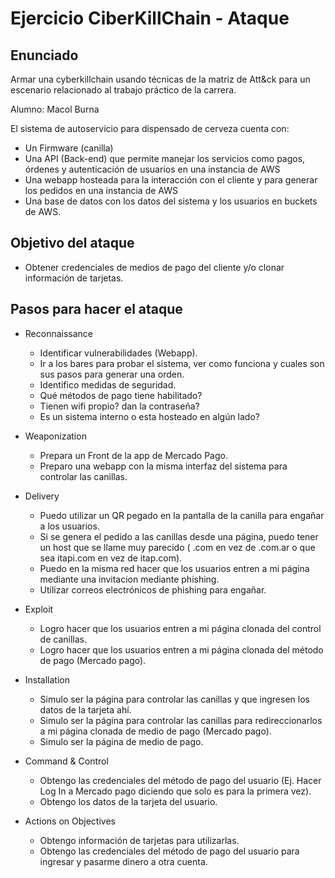 # Ejercicio CiberKillChain - Ataque

## Enunciado

Armar una cyberkillchain usando técnicas de la matriz de Att&ck para un escenario relacionado al trabajo práctico de la carrera.

Alumno: Macol Burna

El sistema de autoservicio para dispensado de cerveza cuenta con:
 * Un Firmware (canilla)
 * Una API (Back-end) que permite manejar los servicios como pagos, órdenes y autenticación de usuarios en una instancia de AWS
 * Una webapp hosteada para la interacción con el cliente y para generar los pedidos en una instancia de AWS
 * Una base de datos con los datos del sistema y los usuarios en buckets de AWS.

## Objetivo del ataque

 * Obtener credenciales de medios de pago del cliente y/o clonar información de tarjetas.
       
## Pasos para hacer el ataque

* Reconnaissance
  - Identificar vulnerabilidades (Webapp).
  - Ir a los bares para probar el sistema, ver como funciona y cuales son sus pasos para generar una orden.
  - Identifico medidas de seguridad.
  - Qué métodos de pago tiene habilitado?
  - Tienen wifi propio? dan la contraseña?
  - Es un sistema interno o esta hosteado en algún lado?

* Weaponization
  - Prepara un Front de la app de Mercado Pago.
  - Preparo una webapp con la misma interfaz del sistema para controlar las canillas.

* Delivery
  - Puedo utilizar un QR pegado en la pantalla de la canilla para engañar a los usuarios.
  - Si se genera el pedido a las canillas desde una página, puedo tener un host que se llame muy parecido ( .com en vez de .com.ar o que sea itapi.com en vez de itap.com).
  - Puedo en la misma red hacer que los usuarios entren a mi página mediante una invitacion mediante phishing.
  - Utilizar correos electrónicos de phishing para engañar.

* Exploit
  - Logro hacer que los usuarios entren a mi página clonada del control de canillas.
  - Logro hacer que los usuarios entren a mi página clonada del método de pago (Mercado pago).

* Installation
  - Simulo ser la página para controlar las canillas y que ingresen los datos de la tarjeta ahí.
  - Simulo ser la página para controlar las canillas para redireccionarlos a mi página clonada de medio de pago (Mercado pago).
  - Simulo ser la página de medio de pago.

* Command & Control
  - Obtengo las credenciales del método de pago del usuario (Ej. Hacer Log In a Mercado pago diciendo que solo es para la primera vez).
  - Obtengo los datos de la tarjeta del usuario.
  
* Actions on Objectives
  - Obtengo información de tarjetas para utilizarlas.
  - Obtengo las credenciales del método de pago del usuario para ingresar y pasarme dinero a otra cuenta.

